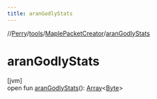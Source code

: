 ```yaml
---
title: aranGodlyStats
---
```

//[Perry](../../../index.html)/[tools](../index.html)/[MaplePacketCreator](index.html)/[aranGodlyStats](aran-godly-stats.html)



# aranGodlyStats



[jvm]\
open fun [aranGodlyStats](aran-godly-stats.html)(): [Array](https://kotlinlang.org/api/latest/jvm/stdlib/kotlin/-array/index.html)<[Byte](https://kotlinlang.org/api/latest/jvm/stdlib/kotlin/-byte/index.html)>




